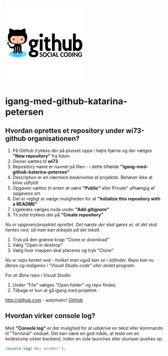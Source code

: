 ![GitHub Logo](/github-logo.png)
# igang-med-github-katarina-petersen

## Hvordan oprettes et repository under wi73-github organisationen?

1. På GitHub trykkes der på plusset oppe i højre hjørne og der vælges **"New repository"** fra listen
2. Owner sættes til **wi73**
3. Repository name er navnet på filen - i dette tilfælde **"igang-med-github-katarina-petersen"**
4. Description er en nærmere beskrivelse af projektet. Behøver ikke at blive udfyldt
5. Opgaven sættes til enten at være **"Public"** eller Private" afhængig af opgavens art.
6. Det er vigtigt at vælge muligheden for at **"Initialize this repository with a README"**
7. Ligeledes vælges node under **"Add.gitignore"**
8. Til sidst trykkes der på **"Create repository"**

*Nu er opgaven/projektet oprettet. Det næste der skal gøres er, at det skal hentes ned, så man kan arbejde på det lokalt.*

1. Tryk på den grønne knap "Clone or download"
2. Vælg "Open in desktop"
3. Vælg hvor mappen skal placeres og tryk "Clone"

*Nu er repo hentet ned - hvilket man også kan se i stifinder. 
Repo kan nu åbnes og redigeres i "Visual Studio code" eller andet program.*

*For at åbne repo i Visual Studio*
1. Under "File" vælges "Open folder" og repo findes.
2. Tilbage er kun at gå igang med projektet.

http://github.com - automatic!
[GitHub](http://github.com)

## Hvordan virker console log?

Med **"Console log"** er der mulighed for at udskrive en tekst eller kommando til "Terminal" vinduet. Det kan være en god måde, at teste om en kodestump virker backend, inden en side launches eller stumper pushes op.

```javascript
console.log('Hej verden!');
```